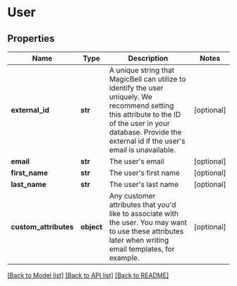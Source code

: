 # User


## Properties
Name | Type | Description | Notes
------------ | ------------- | ------------- | -------------
**external_id** | **str** | A unique string that MagicBell can utilize to identify the user uniquely. We recommend setting this attribute to the ID of the user in your database. Provide the external id if the user&#39;s email is unavailable. | [optional] 
**email** | **str** | The user&#39;s email | [optional] 
**first_name** | **str** | The user&#39;s first name | [optional] 
**last_name** | **str** | The user&#39;s last name | [optional] 
**custom_attributes** | **object** | Any customer attributes that you&#39;d like to associate with the user. You may want to use these attributes later when writing email templates, for example. | [optional] 

[[Back to Model list]](../README.md#documentation-for-models) [[Back to API list]](../README.md#documentation-for-api-endpoints) [[Back to README]](../README.md)


